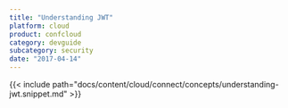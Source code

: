 ```yaml
---
title: "Understanding JWT"
platform: cloud
product: confcloud
category: devguide
subcategory: security
date: "2017-04-14"
---
```


{{< include path="docs/content/cloud/connect/concepts/understanding-jwt.snippet.md" >}}
